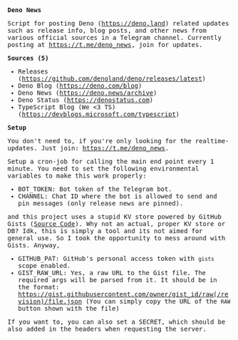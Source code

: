<samp>
<!-- Yes, I like making it look monospaced. -->

**Deno News**

Script for posting Deno (https://deno.land) related updates such as release
info, blog posts, and other news from various official sources in a Telegram
channel. Currently posting at <https://t.me/deno_news>, join for updates.

**Sources (5)**

- Releases (<https://github.com/denoland/deno/releases/latest>)
- Deno Blog (<https://deno.com/blog>)
- Deno News (<https://deno.news/archive>)
- Deno Status (<https://denostatus.com>)
- TypeScript Blog (We &lt;3 TS) (<https://devblogs.microsoft.com/typescript>)

**Setup**

You don't need to, if you're only looking for the realtime-updates. Just join:
<https://t.me/deno_news>.

Setup a cron-job for calling the main end point every 1 minute. You need to set
the following environmental variables to make this work properly:

- BOT_TOKEN: Bot token of the Telegram bot.
- CHANNEL: Chat ID where the bot is allowed to send and pin messages (only
  release news are pinned).

and this project uses a stupid KV store powered by GitHub Gists
([Source Code](https://gist.github.com/dcdunkan/36b6329408f3a2a91881fa29c8e08c30)).
Why not an actual, proper KV store or DB? Idk, this is simply a tool and its not
aimed for general use. So I took the opportunity to mess around with Gists.
Anyway,

- GITHUB_PAT: GitHub's personal access token with `gists` scope enabled.
- GIST_RAW_URL: Yes, a raw URL to the Gist file. The required args will be
  parsed from it. It should be in the format:
  <https://gist.githubusercontent.com/owner/gist_id/raw(/revision)/file.json>
  (You can simply copy the URL of the `RAW` button shown with the file)

If you want to, you can also set a SECRET, which should be also added in the
headers when requesting the server.

</samp>
